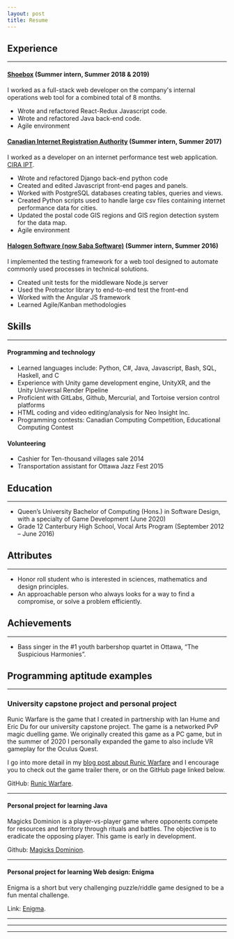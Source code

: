 ```yaml
---
layout: post
title: Resume
---
```


## Experience
----
#### [Shoebox](https://shoebox.md)           (Summer intern, Summer 2018 & 2019)
I worked as a full-stack web developer on the company's internal operations web tool for a combined total of 8 months.
- Wrote and refactored React-Redux Javascript code.
- Wrote and refactored Java back-end code.
- Agile environment



#### [Canadian Internet Registration Authority](https://cira.ca/)           (Summer intern, Summer 2017)
I worked as a developer on an internet performance test web application. [CIRA IPT](https://performance.cira.ca/).
- Wrote and refactored Django back-end python code
- Created and edited Javascript front-end pages and panels.
- Worked with PostgreSQL databases creating tables, queries and views.
- Created Python scripts used to handle large csv files containing internet performance data for cities.
- Updated the postal code GIS regions and GIS region detection system for the data map.
- Agile environment



#### [Halogen Software (now Saba Software)](https://www.saba.com/)           (Summer intern, Summer 2016)
I implemented the testing framework for a web tool designed to automate commonly used processes in technical solutions.
- Created unit tests for the middleware Node.js server
- Used the Protractor library to end-to-end test the front-end
- Worked with the Angular JS framework
- Learned Agile/Kanban methodologies


## Skills
----

#### Programming and technology

- Learned languages include: Python, C#, Java, Javascript, Bash, SQL, Haskell, and C
- Experience with Unity game development engine, UnityXR, and the Unity Universal Render Pipeline
- Proficient with GitLabs, Github, Mercurial, and Tortoise version control platforms 
- HTML coding and video editing/analysis for Neo Insight Inc.
- Programming contests: Canadian Computing Competition, Educational Computing Contest


#### Volunteering	

- Cashier for Ten-thousand villages sale 2014
- Transportation assistant for Ottawa Jazz Fest 2015


## Education
----
- Queen’s University Bachelor of Computing (Hons.) in Software Design, with a specialty of Game Development (June 2020)
- Grade 12 Canterbury High School, Vocal Arts Program	(September 2012 – June 2016)



## Attributes
----

- Honor roll student who is interested in sciences, mathematics and design principles.
- An approachable person who always looks for a way to find a compromise, or solve a problem efficiently. 

## Achievements ##

----

- Bass singer in the #1 youth barbershop quartet in Ottawa, “The Suspicious Harmonies”.


## Programming aptitude examples ##

----

### University capstone project and personal project
Runic Warfare is the game that I created in partnership with Ian Hume and Eric Du for our university capstone project. The game is a networked PvP magic duelling game. We originally created this game as a PC game, but in the summer of 2020 I personally expanded the game to also include VR gameplay for the Oculus Quest.

I go into more detail in my [blog post about Runic Warfare](https://elliothume.github.io/RunicWarfare/) and I encourage you to check out the game trailer there, or on the GitHub page linked below.

GitHub: [Runic Warfare](https://github.com/Humeian/Runic-Warfare).

---


#### Personal project for learning Java
Magicks Dominion is a player-vs-player game where opponents compete for resources and territory through rituals and battles. The objective is to eradicate the opposing player. This game is early in development.

Github: [Magicks Dominion](http://github.com/elliothume/magicks-dominion).

---

#### Personal project for learning Web design: Enigma
Enigma is a short but very challenging puzzle/riddle game designed to be a fun mental challenge.

Link: [Enigma](https://elliothume.github.io/Enigma/).

---



----
****
